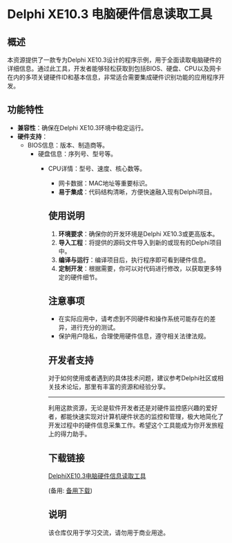 # Delphi XE10.3 电脑硬件信息读取工具

## 概述

本资源提供了一款专为Delphi XE10.3设计的程序示例，用于全面读取电脑硬件的详细信息。通过此工具，开发者能够轻松获取到包括BIOS、硬盘、CPU以及网卡在内的多项关键硬件ID和基本信息，非常适合需要集成硬件识别功能的应用程序开发。

## 功能特性

- **兼容性**：确保在Delphi XE10.3环境中稳定运行。
- **硬件支持**：
  - BIOS信息：版本、制造商等。
    - 硬盘信息：序列号、型号等。
      - CPU详情：型号、速度、核心数等。
        - 网卡数据：MAC地址等重要标识。
        - **易于集成**：代码结构清晰，方便快速融入现有Delphi项目。

        ## 使用说明

        1. **环境要求**：确保你的开发环境是Delphi XE10.3或更高版本。
        2. **导入工程**：将提供的源码文件导入到新的或现有的Delphi项目中。
        3. **编译与运行**：编译项目后，执行程序即可看到硬件信息。
        4. **定制开发**：根据需要，你可以对代码进行修改，以获取更多特定的硬件细节。

        ## 注意事项

        - 在实际应用中，请考虑到不同硬件和操作系统可能存在的差异，进行充分的测试。
        - 保护用户隐私，合理使用硬件信息，遵守相关法律法规。

        ## 开发者支持

        对于如何使用或者遇到的具体技术问题，建议参考Delphi社区或相关技术论坛，那里有丰富的资源和经验分享。

        ---

        利用这款资源，无论是软件开发者还是对硬件监控感兴趣的爱好者，都能快速实现对计算机硬件状态的监控和管理，极大地简化了开发过程中的硬件信息采集工作。希望这个工具能成为你开发旅程上的得力助手。

        ## 下载链接
        [DelphiXE10.3电脑硬件信息读取工具](https://pan.quark.cn/s/b9ee9d22449d) 

        (备用: [备用下载](https://pan.baidu.com/s/1r-BbFMMVDO_oqlM90i79dg?pwd=1234))

        ## 说明

        该仓库仅用于学习交流，请勿用于商业用途。
